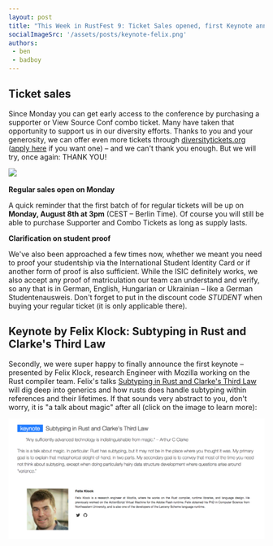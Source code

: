 ```yaml
---
layout: post
title: "This Week in RustFest 9: Ticket Sales opened, first Keynote announced"
socialImageSrc: '/assets/posts/keynote-felix.png'
authors:
 - ben
 - badboy
---
```


## Ticket sales

Since Monday you can get early access to the conference by purchasing a supporter or View Source Conf combo ticket. Many have taken that opportunity to support us in our diversity efforts. Thanks to you and your generosity, we can offer even more tickets through [diversitytickets.org](https://diversitytickets.org/events/35) ([apply here](https://diversitytickets.org/events/35) if you want one) – and we can't thank you enough. But we will try, once again: THANK YOU!

![](http://replygif.net/i/1572.gif)

**Regular sales open on Monday**

A quick reminder that the first batch of for regular tickets will be up on **Monday, August 8th at 3pm** (CEST – Berlin Time). Of course you will still be able to purchase Supporter and Combo Tickets as long as supply lasts.

**Clarification on student proof**

We've also been approached a few times now, whether we meant you need to proof your studentship via the International Student Identity Card or if another form of proof is also sufficient. While the ISIC definitely works, we also accept any proof of matriculation our team can understand and verify, so any that is in German, English, Hungarian or Ukrainian – like a German Studentenausweis. Don't forget to put in the discount code _STUDENT_ when buying your regular ticket (it is only applicable there).


## Keynote by Felix Klock: Subtyping in Rust and Clarke's Third Law

Secondly, we were super happy to finally announce the first keynote – presented by Felix Klock, research Engineer with Mozilla working on the Rust compiler team. Felix's talks [Subtyping in Rust and Clarke's Third Law](/talks/#subtyping-in-rust-and-clarke-s-third-law) will dig deep into generics and how rusts does handle subtyping within references and their lifetimes. If that sounds very abstract to you, don't worry, it is "a talk about magic" after all (click on the image to learn more):

[![Keynote Felix in Short](/assets/posts/keynote-felix.png)](/talks/#subtyping-in-rust-and-clarke-s-third-law)
